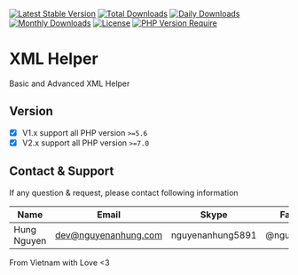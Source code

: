 [![Latest Stable Version](https://img.shields.io/packagist/v/nguyenanhung/xml-helper.svg?style=flat-square)](https://packagist.org/packages/nguyenanhung/xml-helper)
[![Total Downloads](https://img.shields.io/packagist/dt/nguyenanhung/xml-helper.svg?style=flat-square)](https://packagist.org/packages/nguyenanhung/xml-helper)
[![Daily Downloads](https://img.shields.io/packagist/dd/nguyenanhung/xml-helper.svg?style=flat-square)](https://packagist.org/packages/nguyenanhung/xml-helper)
[![Monthly Downloads](https://img.shields.io/packagist/dm/nguyenanhung/xml-helper.svg?style=flat-square)](https://packagist.org/packages/nguyenanhung/xml-helper)
[![License](https://img.shields.io/packagist/l/nguyenanhung/xml-helper.svg?style=flat-square)](https://packagist.org/packages/nguyenanhung/xml-helper)
[![PHP Version Require](https://img.shields.io/packagist/dependency-v/nguyenanhung/xml-helper/php)](https://packagist.org/packages/nguyenanhung/xml-helper)

# XML Helper

Basic and Advanced XML Helper

## Version

- [x] V1.x support all PHP version `>=5.6`
- [x] V2.x support all PHP version `>=7.0`

## Contact & Support

If any question & request, please contact following information

| Name        | Email                | Skype            | Facebook      |
| ----------- | -------------------- | ---------------- | ------------- |
| Hung Nguyen | dev@nguyenanhung.com | nguyenanhung5891 | @nguyenanhung |

From Vietnam with Love <3
